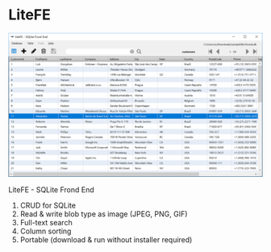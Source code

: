 # LiteFE
![Screenshot](/images/screenshot.png)

LiteFE - SQLite Frond End

1. CRUD for SQLite
2. Read & write blob type as image (JPEG, PNG, GIF)
3. Full-text search
4. Column sorting
5. Portable (download & run without installer required)
